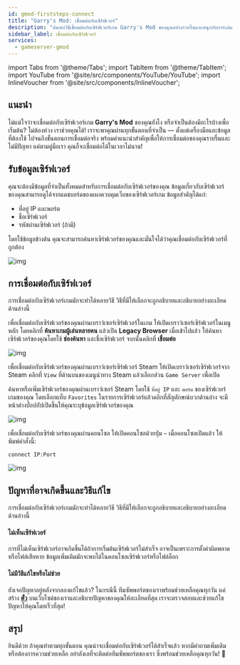 ```yaml
---
id: gmod-firststeps-connect
title: "Garry's Mod: เชื่อมต่อกับเซิร์ฟเวอร์"
description: "ค้นพบวิธีเชื่อมต่อกับเซิร์ฟเวอร์เกม Garry's Mod ของคุณอย่างราบรื่นและสนุกกับการเล่นเกมแบบไม่มีสะดุด → เรียนรู้เพิ่มเติมตอนนี้"
sidebar_label: เชื่อมต่อกับเซิร์ฟเวอร์
services:
  - gameserver-gmod
---
```


import Tabs from '@theme/Tabs';
import TabItem from '@theme/TabItem';
import YouTube from '@site/src/components/YouTube/YouTube';
import InlineVoucher from '@site/src/components/InlineVoucher';


## แนะนำ
ไม่แน่ใจว่าจะเชื่อมต่อกับเซิร์ฟเวอร์เกม **Garry's Mod** ของคุณยังไง หรือจำเป็นต้องมีอะไรบ้างเพื่อเริ่มต้น? ไม่ต้องห่วง เราช่วยคุณได้! เราจะพาคุณผ่านทุกขั้นตอนที่จำเป็น — ตั้งแต่เครื่องมือและข้อมูลที่ต้องใช้ ไปจนถึงขั้นตอนการเชื่อมต่อจริง พร้อมคำแนะนำสำคัญเพื่อให้การเชื่อมต่อของคุณราบรื่นและไม่มีปัญหา แค่ตามคู่มือเรา คุณก็จะเชื่อมต่อได้ในเวลาไม่นาน!

<InlineVoucher />



## รับข้อมูลเซิร์ฟเวอร์


คุณจะต้องมีข้อมูลที่จำเป็นทั้งหมดสำหรับการเชื่อมต่อกับเซิร์ฟเวอร์ของคุณ ข้อมูลเกี่ยวกับเซิร์ฟเวอร์ของคุณสามารถดูได้จากแดชบอร์ดของแผงควบคุมเว็บของเซิร์ฟเวอร์เกม ข้อมูลสำคัญได้แก่:

- ที่อยู่ IP และพอร์ต
- ชื่อเซิร์ฟเวอร์
- รหัสผ่านเซิร์ฟเวอร์ (ถ้ามี)


โดยใช้ข้อมูลข้างต้น คุณจะสามารถค้นหาเซิร์ฟเวอร์ของคุณและมั่นใจได้ว่าคุณเชื่อมต่อกับเซิร์ฟเวอร์ที่ถูกต้อง

![img](https://screensaver01.zap-hosting.com/index.php/s/5N3QkkcHneBCai4/preview)

## การเชื่อมต่อกับเซิร์ฟเวอร์


การเชื่อมต่อกับเซิร์ฟเวอร์เกมมักจะทำได้หลายวิธี วิธีที่มีให้เลือกจะถูกอธิบายและอธิบายอย่างละเอียดด้านล่างนี้

<Tabs>
    <TabItem value="connect_solution_server_browser_ingame" label="เบราว์เซอร์เซิร์ฟเวอร์ (ในเกม)" default>

เพื่อเชื่อมต่อกับเซิร์ฟเวอร์ของคุณผ่านเบราว์เซอร์เซิร์ฟเวอร์ในเกม ให้เปิดเบราว์เซอร์เซิร์ฟเวอร์ในเมนูหลัก โดยคลิกที่ **ค้นหาเกมผู้เล่นหลายคน** แล้วเปิด **Legacy Browser** เมื่อเข้าไปแล้ว ให้ค้นหาเซิร์ฟเวอร์ของคุณโดยใช้ **ช่องค้นหา** และชื่อเซิร์ฟเวอร์ จากนั้นคลิกที่ **เชื่อมต่อ**

![img](https://screensaver01.zap-hosting.com/index.php/s/XFpND5FA4ZAxfHq/download)

</TabItem>

<TabItem value="connect_solution_server_browser_steam" label="เบราว์เซอร์เซิร์ฟเวอร์ (Steam)">



เพื่อเชื่อมต่อกับเซิร์ฟเวอร์ของคุณผ่านเบราว์เซอร์เซิร์ฟเวอร์ Steam ให้เปิดเบราว์เซอร์เซิร์ฟเวอร์จาก Steam คลิกที่ `View` ที่ด้านบนของเมนูนำทาง Steam แล้วเลือกส่วน `Game Server` เพื่อเปิด

ค้นหาหรือเพิ่มเซิร์ฟเวอร์ของคุณผ่านเบราว์เซอร์ Steam โดยใช้ `ที่อยู่ IP` และ `พอร์ต` ของเซิร์ฟเวอร์เกมของคุณ โดยเลือกแท็บ `Favorites` ในรายการเซิร์ฟเวอร์แล้วคลิกที่สัญลักษณ์บวกด้านล่าง จะมีหน้าต่างป๊อปอัปเปิดขึ้นให้คุณระบุข้อมูลเซิร์ฟเวอร์ของคุณ

![img](https://screensaver01.zap-hosting.com/index.php/s/MMsokw2ZyCreeCN/download)

</TabItem>

<TabItem value="connect_solution3" label="คอนโซล (ในเกม)">

เพื่อเชื่อมต่อกับเซิร์ฟเวอร์ของคุณผ่านคอนโซล ให้เปิดคอนโซลด้วยปุ่ม `~` เมื่อคอนโซลเปิดแล้ว ให้พิมพ์คำสั่งนี้:

```
connect IP:Port
```

![img](https://screensaver01.zap-hosting.com/index.php/s/gpqBB72jx7r2A48/preview)

</TabItem>
</Tabs>



## ปัญหาที่อาจเกิดขึ้นและวิธีแก้ไข


การเชื่อมต่อกับเซิร์ฟเวอร์เกมมักจะทำได้หลายวิธี วิธีที่มีให้เลือกจะถูกอธิบายและอธิบายอย่างละเอียดด้านล่างนี้

#### ไม่เห็นเซิร์ฟเวอร์


การที่ไม่เห็นเซิร์ฟเวอร์อาจเกิดขึ้นได้ถ้าการเริ่มต้นเซิร์ฟเวอร์ไม่สำเร็จ อาจเป็นเพราะการตั้งค่าผิดพลาดหรือไฟล์เสียหาย ข้อมูลเพิ่มเติมมักจะพบได้ในคอนโซลเซิร์ฟเวอร์หรือไฟล์ล็อก



#### ไม่มีวิธีแก้ไขหรือไม่ช่วย


ยังเจอปัญหาอยู่หลังจากลองแก้ไขแล้ว? ในกรณีนี้ ทีมซัพพอร์ตของเราพร้อมช่วยเหลือคุณทุกวัน แค่สร้าง **[ตั๋ว](https://zap-hosting.com/en/customer/support/)** บนเว็บไซต์ของเราและอธิบายปัญหาของคุณให้ละเอียดที่สุด เราจะตรวจสอบและช่วยแก้ไขปัญหาให้คุณโดยเร็วที่สุด!



## สรุป

ยินดีด้วย ถ้าคุณทำตามทุกขั้นตอน คุณน่าจะเชื่อมต่อกับเซิร์ฟเวอร์ได้สำเร็จแล้ว หากมีคำถามเพิ่มเติมหรือต้องการความช่วยเหลือ อย่าลังเลที่จะติดต่อทีมซัพพอร์ตของเรา ซึ่งพร้อมช่วยเหลือคุณทุกวัน! 🙂




<InlineVoucher />